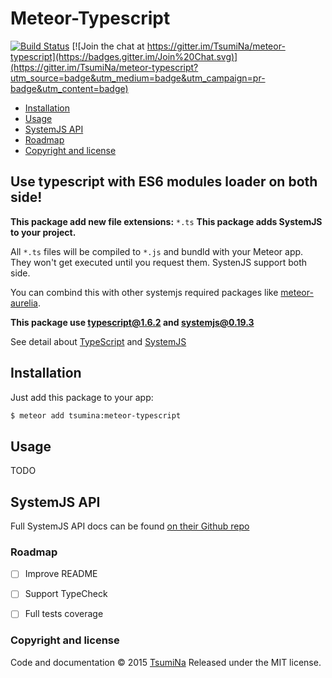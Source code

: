 # Meteor-Typescript

[![Build Status](https://travis-ci.org/TsumiNa/meteor-typescript.svg)](https://travis-ci.org/TsumiNa/meteor-typescript)  [![Join the chat at https://gitter.im/TsumiNa/meteor-typescript](https://badges.gitter.im/Join%20Chat.svg)](https://gitter.im/TsumiNa/meteor-typescript?utm_source=badge&utm_medium=badge&utm_campaign=pr-badge&utm_content=badge)

- [Installation](#installation)
- [Usage](#usage)
- [SystemJS API](#systemjs-api)
- [Roadmap](#roadmap)
- [Copyright and license](#copyright-and-license)

## Use typescript with ES6 modules loader on both side!

**This package add new file extensions:** `*.ts`
**This package adds SystemJS to your project.**

All `*.ts` files will be compiled to `*.js` and bundld with your Meteor app. They won't get executed until you request them. SystenJS support both side.

You can combind this with other systemjs required packages like [meteor-aurelia](https://github.com/TsumiNa/meteor-aurelia).

**This package use [typescript@1.6.2](https://github.com/Microsoft/TypeScript/releases/tag/v1.6.2) and [systemjs@0.19.3](https://github.com/systemjs/systemjs/releases/tag/0.19.3)**

See detail about [TypeScript](https://github.com/Microsoft/TypeScript) and [SystemJS](https://github.com/systemjs/systemjs)


## Installation

Just add this package to your app:
```bash
$ meteor add tsumina:meteor-typescript
```

## Usage

TODO


## SystemJS API

Full SystemJS API docs can be found [on their Github repo](https://github.com/systemjs/systemjs/blob/master/docs/system-api.md)


### Roadmap

- [ ] Improve README
- [ ] Support TypeCheck 
- [ ] Full tests coverage


### Copyright and license

Code and documentation &copy; 2015 [TsumiNa](https://github.com/TsumiNa)
Released under the MIT license. 
